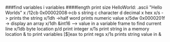 ###find variables
  i variables
####length print size
HelloWorld:
  .ascii "Hello Worlds"
  x /12cb 0x00002008->cb
  s string 
  c character
  d decimal
  x hex
  x/s -> prints the string 
  x/1dh ->half word prints numeric value 
x/5dw 0x0000201f -> display an array
x/1dh &int16 --> value in a variable
frame to find current line 
x/1db byte location
p/d print integer
x/1s print string in a memory location
& to print variables [$]eax to print regs
x/1s prints string value in &

